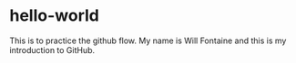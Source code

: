 # hello-world
This is to practice the github flow.
My name is Will Fontaine and this is my introduction to GitHub.
